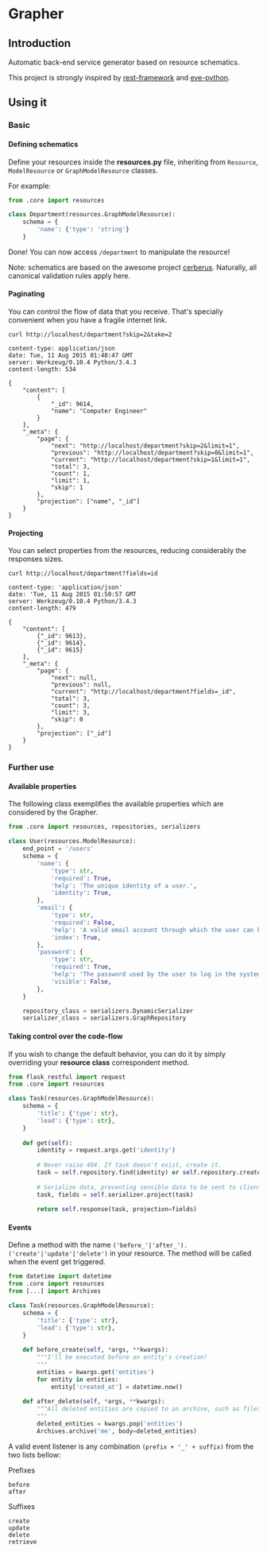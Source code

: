 # Grapher

## Introduction
Automatic back-end service generator based on resource schematics.

This project is strongly inspired by
[rest-framework](http://www.django-rest-framework.org/) and [eve-python](http://python-eve.org/).

## Using it
### Basic
#### Defining schematics
Define your resources inside the **resources.py** file, inheriting from
`Resource`, `ModelResource` or `GraphModelResource` classes.

For example:
```py
from .core import resources

class Department(resources.GraphModelResource):
    schema = {
        'name': {'type': 'string'}
    }

```

Done! You can now access `/department` to manipulate the resource!

Note: schematics are based on the awesome project [cerberus](docs.python-cerberus.org/).
Naturally, all canonical validation rules apply here.

#### Paginating
You can control the flow of data that you receive.
That's specially convenient when you have a fragile internet link.

```shell
curl http://localhost/department?skip=2&take=2
```

```http
content-type: application/json
date: Tue, 11 Aug 2015 01:48:47 GMT
server: Werkzeug/0.10.4 Python/3.4.3
content-length: 534

{
    "content": [
        {
            "_id": 9614,
            "name": "Computer Engineer"
        }
    ],
    "_meta": {
        "page": {
            "next": "http://localhost/department?skip=2&limit=1",
            "previous": "http://localhost/department?skip=0&limit=1",
            "current": "http://localhost/department?skip=1&limit=1",
            "total": 3,
            "count": 1,
            "limit": 1,
            "skip": 1
        },
        "projection": ["name", "_id"]
    }
}
```

#### Projecting
You can select properties from the resources, reducing considerably the responses sizes.

```shell
curl http://localhost/department?fields=id
```

```http
content-type: 'application/json'
date: 'Tue, 11 Aug 2015 01:50:57 GMT
server: Werkzeug/0.10.4 Python/3.4.3
content-length: 479

{
    "content": [
        {"_id": 9613},
        {"_id": 9614},
        {"_id": 9615}
    ],
    "_meta": {
        "page": {
            "next": null,
            "previous": null,
            "current": "http://localhost/department?fields=_id",
            "total": 3,
            "count": 3,
            "limit": 3,
            "skip": 0
        },
        "projection": ["_id"]
    }
}
```

### Further use
#### Available properties
The following class exemplifies the available properties which are considered by the Grapher.

```py
from .core import resources, repositories, serializers

class User(resources.ModelResource):
    end_point = '/users'
    schema = {
        'name': {
            'type': str,
            'required': True,
            'help': 'The unique identity of a user.',
			'identity': True,
        },
        'email': {
            'type': str,
            'required': False,
            'help': 'A valid email account through which the user can be contacted.',
			'index': True,
        },
        'password': {
            'type': str,
            'required': True,
            'help': 'The password used by the user to log in the system.',
			'visible': False,
        },
    }

    repository_class = serializers.DynamicSerializer
    serializer_class = serializers.GraphRepository
```

#### Taking control over the code-flow
If you wish to change the default behavior, you can do it by simply overriding your **resource class** correspondent method.
```py
from flask_restful import request
from .core import resources

class Task(resources.GraphModelResource):
    schema = {
        'title': {'type': str},
        'lead': {'type': str},
    }
	
    def get(self):
		identity = request.args.get('identity')
		
		# Never raise 404. If task doesn't exist, create it.
		task = self.repository.find(identity) or self.repository.create({})
        
		# Serialize data, preventing sensible data to be sent to clients.
		task, fields = self.serializer.project(task)
		
        return self.response(task, projection=fields)

```

#### Events
Define a method with the name `('before_'|'after_').('create'|'update'|'delete')` in your resource. 
The method will be called when the event get triggered.

```py
from datetime import datetime
from .core import resources
from [...] import Archives

class Task(resources.GraphModelResource):
    schema = {
        'title': {'type': str},
        'lead': {'type': str},
    }
	
	def before_create(self, *args, **kwargs):
		"""I'll be executed before an entity's creation!
		"""
		entities = kwargs.get('entities')
		for entity in entities:
			entity['created_at'] = datetime.now()
	
	def after_delete(self, *args, **kwargs):
		"""All deleted entities are copied to an archive, such as files, mails or other databases.
		"""
		deleted_entities = kwargs.pop('entities')
		Archives.archive('me', body=deleted_entities)

```

A valid event listener is any combination `(prefix + '_' + suffix)` from the two lists bellow:

Prefixes
```
before
after
```

Suffixes
```
create
update
delete
retrieve
```
